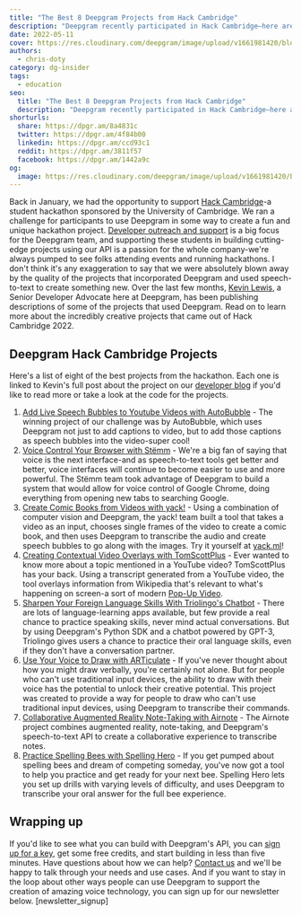 ```yaml
---
title: "The Best 8 Deepgram Projects from Hack Cambridge"
description: "Deepgram recently participated in Hack Cambridge—here are the top 8 projects that used our API to create something amazing."
date: 2022-05-11
cover: https://res.cloudinary.com/deepgram/image/upload/v1661981420/blog/best-8-deepgram-projects-hack-cambridge/best-dg-projects-hack-cambridge-thumb-554x220%402x.png
authors:
  - chris-doty
category: dg-insider
tags:
  - education
seo:
  title: "The Best 8 Deepgram Projects from Hack Cambridge"
  description: "Deepgram recently participated in Hack Cambridge—here are the top 8 projects that used our API to create something amazing."
shorturls:
  share: https://dpgr.am/8a4831c
  twitter: https://dpgr.am/4f84b00
  linkedin: https://dpgr.am/ccd93c1
  reddit: https://dpgr.am/3811f57
  facebook: https://dpgr.am/1442a9c
og:
  image: https://res.cloudinary.com/deepgram/image/upload/v1661981420/blog/best-8-deepgram-projects-hack-cambridge/best-dg-projects-hack-cambridge-thumb-554x220%402x.png
---
```


Back in January, we had the opportunity to support [Hack Cambridge](https://hackcambridge.com/)-a student hackathon sponsored by the University of Cambridge. We ran a challenge for participants to use Deepgram in some way to create a fun and unique hackathon project. [Developer outreach and support](https://developers.deepgram.com/blog/) is a big focus for the Deepgram team, and supporting these students in building cutting-edge projects using our API is a passion for the whole company-we're always pumped to see folks attending events and running hackathons. I don't think it's any exaggeration to say that we were absolutely blown away by the quality of the projects that incorporated Deepgram and used speech-to-text to create something new. Over the last few months, [Kevin Lewis](https://developers.deepgram.com/blog/authors/kevinlewis/), a Senior Developer Advocate here at Deepgram, has been publishing descriptions of some of the projects that used Deepgram. Read on to learn more about the incredibly creative projects that came out of Hack Cambridge 2022.

<WhitepaperPromo whitepaper="latest"></WhitepaperPromo>



## Deepgram Hack Cambridge Projects

Here's a list of eight of the best projects from the hackathon. Each one is linked to Kevin's full post about the project on our [developer blog](https://developers.deepgram.com/blog/) if you'd like to read more or take a look at the code for the projects.

1.  [Add Live Speech Bubbles to Youtube Videos with AutoBubble](https://blog.deepgram.com/autobubble-youtube-speech-bubbles/) - The winning project of our challenge was by AutoBubble, which uses Deepgram not just to add captions to video, but to add those captions as speech bubbles into the video-super cool!
2.  [Voice Control Your Browser with Stëmm](https://blog.deepgram.com/voice-control-browser-stemm/) - We're a big fan of saying that voice is the next interface-and as speech-to-text tools get better and better, voice interfaces will continue to become easier to use and more powerful. The Stëmm team took advantage of Deepgram to build a system that would allow for voice control of Google Chrome, doing everything from opening new tabs to searching Google.
3.  [Create Comic Books from Videos with yack!](https://blog.deepgram.com/comic-books-videos-yack/) - Using a combination of computer vision and Deepgram, the yack! team built a tool that takes a video as an input, chooses single frames of the video to create a comic book, and then uses Deepgram to transcribe the audio and create speech bubbles to go along with the images. Try it yourself at [yack.ml](https://yack.ml/)!
4.  [Creating Contextual Video Overlays with TomScottPlus](https://blog.deepgram.com/contextual-video-overlay-tomscottplus/) - Ever wanted to know more about a topic mentioned in a YouTube video? TomScottPlus has your back. Using a transcript generated from a YouTube video, the tool overlays information from Wikipedia that's relevant to what's happening on screen-a sort of modern [Pop-Up Video](https://www.youtube.com/watch?v=km728FNBInA).
5.  [Sharpen Your Foreign Language Skills With Triolingo's Chatbot](https://blog.deepgram.com/foreign-language-practice-triolingo/) - There are lots of language-learning apps available, but few provide a real chance to practice speaking skills, never mind actual conversations. But by using Deepgram's Python SDK and a chatbot powered by GPT-3, Triolingo gives users a chance to practice their oral language skills, even if they don't have a conversation partner.
6.  [Use Your Voice to Draw with ARTiculate](https://blog.deepgram.com/draw-with-your-voice-articulate/) - If you've never thought about how you might draw verbally, you're certainly not alone. But for people who can't use traditional input devices, the ability to draw with their voice has the potential to unlock their creative potential. This project was created to provide a way for people to draw who can't use traditional input devices, using Deepgram to transcribe their commands.
7.  [Collaborative Augmented Reality Note-Taking with Airnote](https://blog.deepgram.com/ar-note-taking-airnote/) - The Airnote project combines augmented reality, note-taking, and Deepgram's speech-to-text API to create a collaborative experience to transcribe notes.
8.  [Practice Spelling Bees with Spelling Hero](https://blog.deepgram.com/practice-spelling-bees-hero/) - If you get pumped about spelling bees and dream of competing someday, you've now got a tool to help you practice and get ready for your next bee. Spelling Hero lets you set up drills with varying levels of difficulty, and uses Deepgram to transcribe your oral answer for the full bee experience.

## Wrapping up

If you'd like to see what you can build with Deepgram's API, you can [sign up for a key](https://console.deepgram.com/signup), get some free credits, and start building in less than five minutes. Have questions about how we can help? [Contact us](https://deepgram.com/contact-us/) and we'll be happy to talk through your needs and use cases. And if you want to stay in the loop about other ways people can use Deepgram to support the creation of amazing voice technology, you can sign up for our newsletter below. [newsletter_signup]
